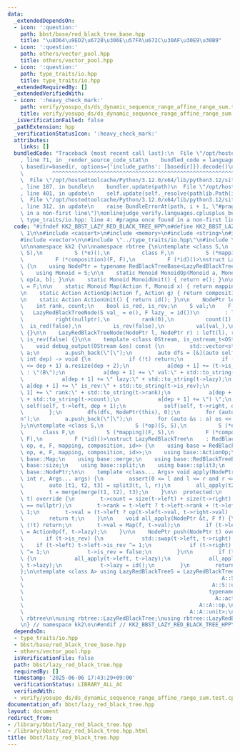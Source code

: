 ```yaml
---
data:
  _extendedDependsOn:
  - icon: ':question:'
    path: bbst/base/red_black_tree_base.hpp
    title: "\u8D64\u9ED2\u6728\u306E\u57FA\u672C\u30AF\u30E9\u30B9"
  - icon: ':question:'
    path: others/vector_pool.hpp
    title: others/vector_pool.hpp
  - icon: ':question:'
    path: type_traits/io.hpp
    title: type_traits/io.hpp
  _extendedRequiredBy: []
  _extendedVerifiedWith:
  - icon: ':heavy_check_mark:'
    path: verify/yosupo_ds/ds_dynamic_sequence_range_affine_range_sum.test.cpp
    title: verify/yosupo_ds/ds_dynamic_sequence_range_affine_range_sum.test.cpp
  _isVerificationFailed: false
  _pathExtension: hpp
  _verificationStatusIcon: ':heavy_check_mark:'
  attributes:
    links: []
  bundledCode: "Traceback (most recent call last):\n  File \"/opt/hostedtoolcache/Python/3.12.0/x64/lib/python3.12/site-packages/onlinejudge_verify/documentation/build.py\"\
    , line 71, in _render_source_code_stat\n    bundled_code = language.bundle(stat.path,\
    \ basedir=basedir, options={'include_paths': [basedir]}).decode()\n          \
    \         ^^^^^^^^^^^^^^^^^^^^^^^^^^^^^^^^^^^^^^^^^^^^^^^^^^^^^^^^^^^^^^^^^^^^^^^^^^^^^^^^^\n\
    \  File \"/opt/hostedtoolcache/Python/3.12.0/x64/lib/python3.12/site-packages/onlinejudge_verify/languages/cplusplus.py\"\
    , line 187, in bundle\n    bundler.update(path)\n  File \"/opt/hostedtoolcache/Python/3.12.0/x64/lib/python3.12/site-packages/onlinejudge_verify/languages/cplusplus_bundle.py\"\
    , line 401, in update\n    self.update(self._resolve(pathlib.Path(included), included_from=path))\n\
    \  File \"/opt/hostedtoolcache/Python/3.12.0/x64/lib/python3.12/site-packages/onlinejudge_verify/languages/cplusplus_bundle.py\"\
    , line 312, in update\n    raise BundleErrorAt(path, i + 1, \"#pragma once found\
    \ in a non-first line\")\nonlinejudge_verify.languages.cplusplus_bundle.BundleErrorAt:\
    \ type_traits/io.hpp: line 4: #pragma once found in a non-first line\n"
  code: "#ifndef KK2_BBST_LAZY_RED_BLACK_TREE_HPP\n#define KK2_BBST_LAZY_RED_BLACK_TREE_HPP\
    \ 1\n\n#include <cassert>\n#include <memory>\n#include <string>\n#include <utility>\n\
    #include <vector>\n\n#include \"../type_traits/io.hpp\"\n#include \"base/red_black_tree_base.hpp\"\
    \n\nnamespace kk2 {\n\nnamespace rbtree {\n\ntemplate <class S,\n          S (*op)(S,\
    \ S),\n          S (*e)(),\n          class F,\n          S (*mapping)(F, S),\n\
    \          F (*composition)(F, F),\n          F (*id)()>\nstruct LazyRedBlackTreeNode\
    \ {\n    using NodePtr = typename RedBlackTreeBase<LazyRedBlackTreeNode>::NodePtr;\n\
    \    using Monoid = S;\n\n    static Monoid MonoidOp(Monoid a, Monoid b) { return\
    \ op(a, b); }\n\n    static Monoid MonoidUnit() { return e(); }\n\n    using Action\
    \ = F;\n\n    static Monoid Map(Action f, Monoid x) { return mapping(f, x); }\n\
    \n    static Action ActionOp(Action f, Action g) { return composition(f, g); }\n\
    \n    static Action ActionUnit() { return id(); }\n\n    NodePtr left, right;\n\
    \    int rank, count;\n    bool is_red, is_rev;\n    S val;\n    F lazy;\n\n \
    \   LazyRedBlackTreeNode(S val_ = e(), F lazy_ = id())\n        : left(nullptr),\n\
    \          right(nullptr),\n          rank(0),\n          count(1),\n        \
    \  is_red(false),\n          is_rev(false),\n          val(val_),\n          lazy(lazy_)\
    \ {}\n\n    LazyRedBlackTreeNode(NodePtr l, NodePtr r) : left(l), right(r), is_red(true),\
    \ is_rev(false) {}\n\n    template <class OStream, is_ostream_t<OStream> * = nullptr>\n\
    \    void debug_output(OStream &os) const {\n        std::vector<std::string>\
    \ a;\n        a.push_back(\"[\");\n        auto dfs = [&](auto self, NodePtr t,\
    \ int dep) -> void {\n            if (!t) return;\n            if ((int)a.size()\
    \ <= dep + 1) a.resize(dep + 2);\n            a[dep + 1] += (t->is_red ? \"(R\"\
    \ : \"(B\");\n            a[dep + 1] += \" val:\" + std::to_string(t->val);\n\
    \            a[dep + 1] += \" lazy:\" + std::to_string(t->lazy);\n           \
    \ a[dep + 1] += \" is_rev:\" + std::to_string(t->is_rev);\n            a[dep +\
    \ 1] += \" rank:\" + std::to_string(t->rank);\n            a[dep + 1] += \" cnt:\"\
    \ + std::to_string(t->count);\n            a[dep + 1] += \") \";\n           \
    \ self(self, t->left, dep + 1);\n            self(self, t->right, dep + 1);\n\
    \        };\n        dfs(dfs, NodePtr(this), 0);\n        for (auto &s : a) s.push_back('\\\
    n');\n        a.push_back(\"]\");\n        for (auto &s : a) os << s;\n    }\n\
    };\n\ntemplate <class S,\n          S (*op)(S, S),\n          S (*e)(),\n    \
    \      class F,\n          S (*mapping)(F, S),\n          F (*composition)(F,\
    \ F),\n          F (*id)()>\nstruct LazyRedBlackTree\n    : RedBlackTreeBase<LazyRedBlackTreeNode<S,\
    \ op, e, F, mapping, composition, id>> {\n    using base = RedBlackTreeBase<LazyRedBlackTreeNode<S,\
    \ op, e, F, mapping, composition, id>>;\n    using base::ActionOp;\n    using\
    \ base::Map;\n    using base::merge;\n    using base::RedBlackTreeBase;\n    using\
    \ base::size;\n    using base::split;\n    using base::split3;\n    using typename\
    \ base::NodePtr;\n\n    template <class... Args> void apply(NodePtr &t, int l,\
    \ int r, Args... args) {\n        assert(0 <= l and l <= r and r <= size(t));\n\
    \        auto [t1, t2, t3] = split3(t, l, r);\n        all_apply(t2, F(args...));\n\
    \        t = merge(merge(t1, t2), t3);\n    }\n\n  protected:\n    NodePtr update(NodePtr\
    \ t) override {\n        t->count = size(t->left) + size(t->right) + (t->left\
    \ == nullptr);\n        t->rank = t->left ? t->left->rank + !t->left->is_red :\
    \ 1;\n        t->val = (t->left ? op(t->left->val, t->right->val) : t->val);\n\
    \        return t;\n    }\n\n    void all_apply(NodePtr &t, F f) {\n        if\
    \ (!t) return;\n        t->val = Map(f, t->val);\n        if (t->left) t->lazy\
    \ = ActionOp(f, t->lazy);\n    }\n\n    NodePtr push(NodePtr t) override {\n \
    \       if (t->is_rev) {\n            std::swap(t->left, t->right);\n        \
    \    if (t->left) t->left->is_rev ^= 1;\n            if (t->right) t->right->is_rev\
    \ ^= 1;\n            t->is_rev = false;\n        }\n\n        if (t->lazy != id())\
    \ {\n            all_apply(t->left, t->lazy);\n            all_apply(t->right,\
    \ t->lazy);\n            t->lazy = id();\n        }\n        return t;\n    }\n\
    };\n\ntemplate <class A> using LazyRedBlackTreeS = LazyRedBlackTree<typename A::S,\n\
    \                                                              A::S::op,\n   \
    \                                                           A::S::unit,\n    \
    \                                                          typename A::A,\n  \
    \                                                            A::act,\n       \
    \                                                       A::A::op,\n          \
    \                                                    A::A::unit>;\n\n} // namespace\
    \ rbtree\n\nusing rbtree::LazyRedBlackTree;\nusing rbtree::LazyRedBlackTreeS;\n\
    \n} // namespace kk2\n\n#endif // KK2_BBST_LAZY_RED_BLACK_TREE_HPP\n"
  dependsOn:
  - type_traits/io.hpp
  - bbst/base/red_black_tree_base.hpp
  - others/vector_pool.hpp
  isVerificationFile: false
  path: bbst/lazy_red_black_tree.hpp
  requiredBy: []
  timestamp: '2025-06-06 17:43:29+09:00'
  verificationStatus: LIBRARY_ALL_AC
  verifiedWith:
  - verify/yosupo_ds/ds_dynamic_sequence_range_affine_range_sum.test.cpp
documentation_of: bbst/lazy_red_black_tree.hpp
layout: document
redirect_from:
- /library/bbst/lazy_red_black_tree.hpp
- /library/bbst/lazy_red_black_tree.hpp.html
title: bbst/lazy_red_black_tree.hpp
---
```

